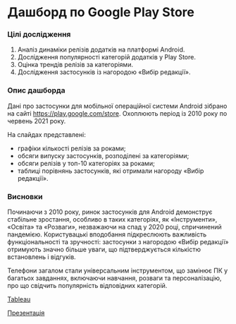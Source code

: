 # Дашборд по Google Play Store

### Цілі дослідження
1. Аналіз динаміки релізів додатків на платформі Android.
2. Дослідження популярності категорій додатків у Play Store.
3. Оцінка трендів релізів за категоріями.
4. Дослідження застосунків із нагородою «Вибір редакції».

### Опис дашборда
Дані про застосунки для мобільної операційної системи Android зібрано на сайті https://play.google.com/store. Охоплюють період із 2010 року по червень 2021 року.

На слайдах представлені:
- графіки кількості релізів за роками;
- обсяги випуску застосунків, розподілені за категоріями;
- обсяги релізів у топ-10 категоріях за роками;
- таблиці порівнянь застосунків, які отримали нагороду «Вибір редакції».

### Висновки
Починаючи з 2010 року, ринок застосунків для Android демонструє стабільне зростання, особливо в таких категоріях, як «Інструменти», «Освіта» та «Розваги», незважаючи на спад у 2020 році, спричинений пандемією. Користувацькі вподобання підкреслюють важливість функціональності та зручності: застосунки з нагородою «Вибір редакції» отримують значно більше уваги, що підтверджується кількістю встановлень і відгуків.

Телефони загалом стали універсальним інструментом, що замінює ПК у багатьох завданнях, включаючи навчання, розваги та персоналізацію, про що свідчить популярність відповідних категорій.


[Tableau](https://public.tableau.com/app/profile/dmitriy1152/viz/Google_Playstore/Dashboard1?publish=yes "Перейти на Tableau Public")

[Презентація](https://github.com/dkolesov95/tableau/blob/main/google_playstore/%D0%94%D0%B0%D1%88%D0%B1%D0%BE%D1%80%D0%B4%20%D0%BF%D0%BE%20Google%20Play%20Store.pdf "Презентація")